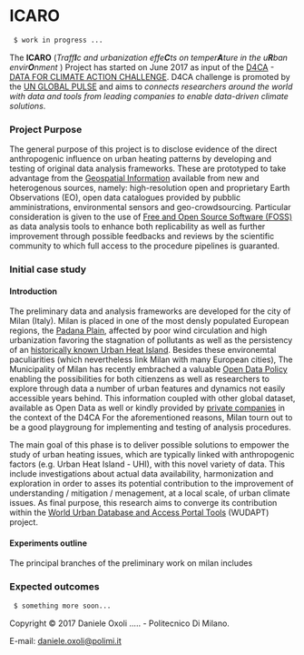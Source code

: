 # ICARO

```sh
 $ work in progress ...
``` 

The **ICARO** (_Traff**I**c and urbanization effe**C**ts on temper**A**ture in the u**R**ban envir**O**nment_ ) Project has started on June 2017 as input of the [D4CA] - [DATA FOR CLIMATE ACTION CHALLENGE]. D4CA challenge is promoted by the [UN GLOBAL PULSE] and aims to _connects researchers around the world with data and tools from leading companies to enable data-driven climate solutions_.

### Project Purpose
The general purpose of this project is to disclose evidence of the direct anthropogenic influence on urban heating patterns by developing and testing of original data analysis frameworks. These are prototyped to take advantage from the [Geospatial  Information] available from new and heterogenous sources, namely: high-resolution open and proprietary Earth Observations (EO), open data catalogues provided by pubblic amministrations, environmental sensors and geo-crowdsourcing. Particular consideration is given to the use of [Free and Open Source Software (FOSS)] as data analysis tools to enhance both replicability as well as further improvement through possible feedbacks and reviews by the scientific community to which full access to the procedure pipelines is guaranted. 

### Initial case study

#### Introduction
The preliminary data and analysis frameworks are developed for the city of Milan (Italy). Milan is placed in one of the most densly populated European regions, the [Padana Plain], affected by poor wind circulation and high urbanization favoring the stagnation of pollutants as well as the persistency of an [historically known Urban Heat Island]. Besides these environemtal paculiarities (which nevertheless link Milan with many European cities), The Municipality of Milan has recently embrached a valuable [Open Data Policy] enabling the possibilities for both citienzens as well as researchers to explore through data a number of urban features and dynamics not easily accessible years behind. This information coupled with other global dataset, available as Open Data as well or kindly provided by [private companies] in the context of the D4CA 
For the aforementioned reasons, Milan tourn out to be a good playgroung for implementing and testing of analysis procedures. 

The main goal of this phase is to deliver possible solutions to empower the study of urban heating issues, which are typically linked with anthropogenic factors (e.g. Urban Heat Island - UHI), with this novel variety of data. This include investigations about actual data availability, harmonization and exploration in order to asses its potential contribution to the improvement of understanding / mitigation / menagement, at a local scale, of urban climate issues. As final purpose, this research aims to converge its contribution within the [World Urban Database and Access Portal Tools] (WUDAPT) project. 

#### Experiments outline
The principal branches of the preliminary work on milan includes


### Expected outcomes



[D4CA]: <https://twitter.com/search?q=%23D4CA&src=typd>
[DATA FOR CLIMATE ACTION CHALLENGE]: <http://www.dataforclimateaction.org>
[UN GLOBAL PULSE]: <http://www.unglobalpulse.org>
[Geospatial  Information]:<https://en.oxforddictionaries.com/definition/geospatial>
[Free and Open Source Software (FOSS)]: <https://www.fsf.org>
[Padana Plain]:<https://en.wikipedia.org/wiki/Po_Valley>
[historically known Urban Heat Island]: <https://link.springer.com/article/10.1007/BF02511742>
[Open Data Policy]: <http://dati.comune.milano.it>
[private companies]: <http://dataforclimateaction.org/home/data/>
[World Urban Database and Access Portal Tools]:<http://www.wudapt.org>

```sh
 $ something more soon...
``` 
Copyright © 2017 Daniele Oxoli ..... - Politecnico Di Milano.

E-mail: daniele.oxoli@polimi.it
